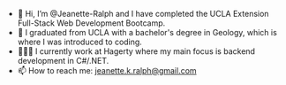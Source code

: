 - 👋 Hi, I’m @Jeanette-Ralph and I have completed the  UCLA Extension Full-Stack Web Development Bootcamp.
- 🌋 I graduated from UCLA with a bachelor's degree in Geology, which is where I was introduced to coding. 
- 👩🏻‍💻 I currently work at Hagerty where my main focus is backend development in C#/.NET.
- 📫 How to reach me: [jeanette.k.ralph@gmail.com](mailto:jeanette.k.ralph@gmail.com)
<!-- - 💞️ I’m looking to collaborate on front 


<!---
Jeanette-Ralph/Jeanette-Ralph is a ✨ special ✨ repository because its `README.md` (this file) appears on your GitHub profile.
You can click the Preview link to take a look at your changes.
--->
